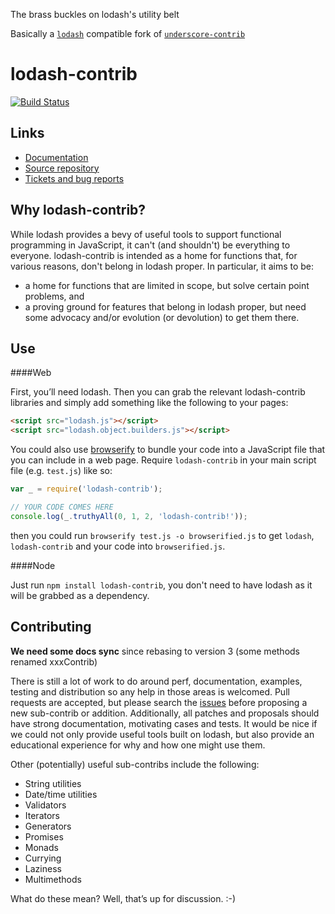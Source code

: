 The brass buckles on lodash's utility belt

Basically a [`lodash`](http://lodash.com/) compatible fork of [`underscore-contrib`](https://github.com/documentcloud/underscore-contrib)

lodash-contrib
==============
[![Build Status](https://travis-ci.org/node4good/lodash-contrib.png?branch=master)](https://travis-ci.org/node4good/lodash-contrib)

Links
-----

  * [Documentation](https://github.com/node4good/lodash-contrib/blob/master/docs/index.md)
  * [Source repository](https://github.com/Empeeric/lodash-contrib)
  * [Tickets and bug reports](https://github.com/Empeeric/lodash-contrib/issues?state=open)

Why lodash-contrib?
-----------------------

While lodash provides a bevy of useful tools to support functional programming in JavaScript, it can't
(and shouldn't) be everything to everyone. lodash-contrib is intended as a home for functions that, for
various reasons, don't belong in lodash proper. In particular, it aims to be:

  * a home for functions that are limited in scope, but solve certain point problems, and
  * a proving ground for features that belong in lodash proper, but need some advocacy and/or evolution
(or devolution) to get them there.

Use
---

####Web

First, you’ll need lodash. Then you can grab the relevant lodash-contrib libraries and simply add something like the following to your pages:
```html
<script src="lodash.js"></script>
<script src="lodash.object.builders.js"></script>
```

You could also use [browserify](http://browserify.org/) to bundle your code into a JavaScript file that you can include in a web page.
Require `lodash-contrib` in your main script file (e.g. `test.js`) like so:

```javascript
var _ = require('lodash-contrib');

// YOUR CODE COMES HERE
console.log(_.truthyAll(0, 1, 2, 'lodash-contrib!'));
```

then you could run `browserify test.js -o browserified.js` to get `lodash`, `lodash-contrib` and your code into `browserified.js`.

####Node

Just run `npm install lodash-contrib`, you don't need to have lodash as it will be grabbed as a dependency.

Contributing
------------

**We need some docs sync** since rebasing to version 3 (some methods renamed xxxContrib)

There is still a lot of work to do around perf, documentation, examples, testing and distribution so any help
in those areas is welcomed. Pull requests are accepted, but please search the [issues](https://github.com/empeeric/lodash-contrib/issues)
before proposing a new sub-contrib or addition. Additionally, all patches and proposals should have strong
documentation, motivating cases and tests. It would be nice if we could not only provide useful tools built on
lodash, but also provide an educational experience for why and how one might use them.

Other (potentially) useful sub-contribs include the following:

  * String utilities
  * Date/time utilities
  * Validators
  * Iterators
  * Generators
  * Promises
  * Monads
  * Currying
  * Laziness
  * Multimethods

What do these mean? Well, that’s up for discussion. :-)
